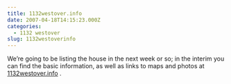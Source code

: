 ```yaml
---
title: 1132westover.info
date: 2007-04-18T14:15:23.000Z
categories:
  - 1132 westover
slug: 1132westoverinfo
---
```

We’re going to be listing the house in the next week or so; in the interim you can find the basic information, as well as links to maps and photos at [1132westover.info][1] .



 [1]: http://1132westover.info
